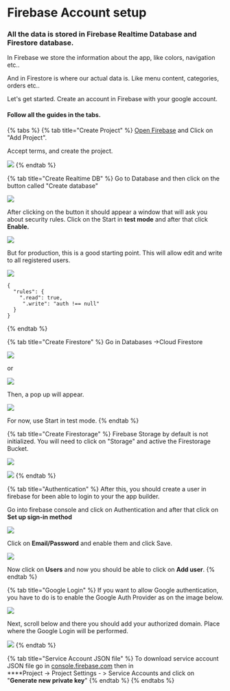 # Firebase Account setup

### All the data is stored in Firebase  Realtime Database and Firestore database.

In Firebase we store the information about the app, like colors, navigation etc..

And in Firestore is where our actual data is. Like menu content, categories, orders etc..

Let's get started. Create an account in Firebase with your google account.

#### Follow all the guides in the tabs. 

{% tabs %}
{% tab title="Create Project" %}
[Open Firebase](https://firebase.google.com) and Click on "Add Project". 

Accept terms, and create the project.  


![](https://support-hub--assets.s3.eu-west-2.amazonaws.com/assets/74/images/OrQMiE1lc2WWzKqkwPmAIJ8a5UZ1lEWSICncvyRu.png)
{% endtab %}

{% tab title="Create Realtime DB" %}
Go to Database and then click on the button called "Create database"

![](https://support-hub--assets.s3.eu-west-2.amazonaws.com/assets/74/images/qOYldsEBjKuXLQf1rA6YXaO8C7g58FCTEtYdUQsY.png)

After clicking on the button it should appear a window that will ask you about security rules. Click on the Start in **test mode** and after that click **Enable.**

![](https://support-hub--assets.s3.eu-west-2.amazonaws.com/assets/74/images/fUzpKg2ktMjb4PVCgzbRZdIubCABg0fWlSxnGHx5.png)

But for production, this is a good starting point. This will allow edit and write to all registered users.  


![](https://support-hub--assets.s3.eu-west-2.amazonaws.com/assets/74/images/nraH8CpL584KSYeoQZC2ADFFcd4CWYuFgY3c76Uh.png)

```text
{  
  "rules": {  
    ".read": true,  
     ".write": "auth !== null"  
  }  
} 
```
{% endtab %}

{% tab title="Create Firestore" %}
Go in Databases -&gt;Cloud Firestore  


![](https://support-hub--assets.s3.eu-west-2.amazonaws.com/assets/74/images/rr77a8wOoaOlYzx1SstmLOda5uyNOXPPYnu0XhCN.png)

or

![](https://support-hub--assets.s3.eu-west-2.amazonaws.com/assets/74/images/v11spaCgNMZZwm8d1OIfixgViEI1YymXXC1Klg8G.png)

  
Then, a pop up will appear.

![](https://support-hub--assets.s3.eu-west-2.amazonaws.com/assets/74/images/NFDhlKFILxh38cLLOHVqaBYYp4hVjLqgdL9qid1e.png)

  
For now, use Start in test mode.
{% endtab %}

{% tab title="Create Firestorage" %}
Firebase Storage by default is not initialized. You will need to click on "Storage" and active the Firestorage Bucket.  


![](https://support-hub--assets.s3.eu-west-2.amazonaws.com/assets/74/images/IRTvpxbrbeo0rTTiUAmbotOTBZYZzll7JBB36p56.png)

![](https://support-hub--assets.s3.eu-west-2.amazonaws.com/assets/74/images/iLB5zSWpBwNfRV1nJQpPadBm4zqaeairq9E8N5OI.png)
{% endtab %}

{% tab title="Authentication" %}
After this, you should create a user in firebase for been able to login to your the app builder.

Go into firebase console and click on Authentication and after that click on **Set up sign-in method**

![](https://support-hub--assets.s3.eu-west-2.amazonaws.com/assets/74/images/qe83S1BmTWZnMf8Sgefmm0pKFzw93KrQs3CZ63GN.png)

Click on **Email/Password** and enable them and click Save.  
  


![](https://support-hub--assets.s3.eu-west-2.amazonaws.com/assets/74/images/noPpZWk9PiDRbnNRPoIu7AZezp80HVFuFWfSVSdk.png)

Now click on **Users** and now you should be able to click on **Add user**.
{% endtab %}

{% tab title="Google Login" %}
If you want to allow Google authentication, you have to do is to enable the Google Auth Provider as on the image below.  


![](https://support-hub--assets.s3.eu-west-2.amazonaws.com/assets/74/images/kQLqQN8m5ZI4jjIQkxC4Vx4si0l185VHN6cGpCIe.png)

Next, scroll below and there you should add your authorized domain. Place where the Google Login will be performed.  


![](https://support-hub--assets.s3.eu-west-2.amazonaws.com/assets/74/images/tfiHPrmLAtN3VwNvfJxuG9AjbVVcp342jn8ld1KY.png)
{% endtab %}

{% tab title="Service Account JSON file" %}
To download service account JSON file go in  [console.firebase.com](https://console.firebase.google.com/) then in   
****Project -&gt; Project Settings - &gt; Service Accounts and click on "**Generate new private key**"
{% endtab %}
{% endtabs %}





